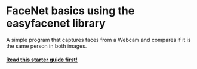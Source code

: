 # FaceNet basics using the easyfacenet library

A simple program that captures faces from a Webcam and compares if it is the same person in both images.

#### [Read this starter guide first!](https://thedatamage.com/face-recognition-tensorflow-tutorial/)